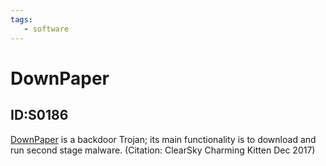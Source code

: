 ```yaml
---
tags:
   - software
---
```

# DownPaper
## ID:S0186
[DownPaper](/mitre/software/S0186) is a backdoor Trojan; its main functionality is to download and run second stage malware. (Citation: ClearSky Charming Kitten Dec 2017)
